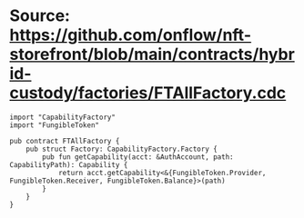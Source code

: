 # Source: https://github.com/onflow/nft-storefront/blob/main/contracts/hybrid-custody/factories/FTAllFactory.cdc

```
import "CapabilityFactory"
import "FungibleToken"

pub contract FTAllFactory {
    pub struct Factory: CapabilityFactory.Factory {
        pub fun getCapability(acct: &AuthAccount, path: CapabilityPath): Capability {
            return acct.getCapability<&{FungibleToken.Provider, FungibleToken.Receiver, FungibleToken.Balance}>(path)
        }
    }
}
```